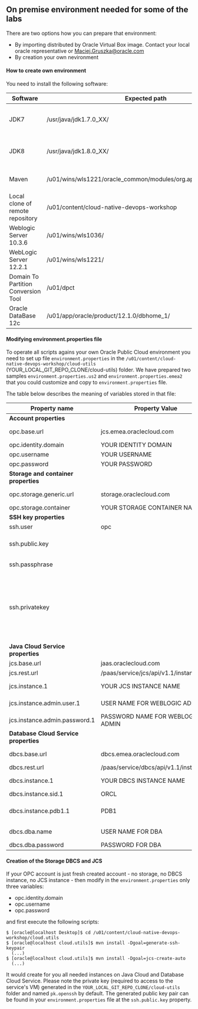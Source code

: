 ## On premise environment needed for some of the labs ##

There are two options how you can prepare that environment:

+ By importing distributed by Oracle Virtual Box image. Contact your local oracle representative or Maciej.Gruszka@oracle.com
+ By creation your own nevironment

#### How to create own environment ###
You need to install the following software:

Software | Expected path | Remarks
--- | --- | ---
JDK7 | /usr/java/jdk1.7.0_XX/ | We used JDK7u79 so the path in the VBox was /usr/java/jdk1.7.0_79/
JDK8 | /usr/java/jdk1.8.0_XX/ | We used JDK8u60 so the path in the VBox was /usr/java/jdk1.8.0_60/
Maven | /u01/wins/wls1221/oracle_common/modules/org.apache.maven_3.2.5 | Can be other location. Make sure it is added to PATH.
Local clone of remote repository| /u01/content/cloud-native-devops-workshop | 
Weblogic Server 10.3.6 | /u01/wins/wls1036/ | We used WLS 10.3.6.0.0
WebLogic Server 12.2.1 | /u01/wins/wls1221/ | We used WLS 12.2.1.0.0
Domain To Partition  Conversion Tool | /u01/dpct |
Oracle DataBase 12c | /u01/app/oracle/product/12.1.0/dbhome_1/ | The PDB name: **PDBORCL**

#### Modifying environment.properties file ###
To operate all scripts agains your own Oracle Public Cloud environment you need to set up file `environment.properties` in the `/u01/content/cloud-native-devops-workshop/cloud-utils` (YOUR_LOCAL_GIT_REPO_CLONE/cloud-utils) folder.
We have prepared two samples `environment.properties.us2` and `environment.properties.emea2` that you could customize and copy to `environment.properties` file.

The table below describes the meaning of variables stored in that file:

Property name|Property Value|Comment
--- | --- | ---
**Account properties**||
opc.base.url|jcs.emea.oraclecloud.com|For **EMEA** datacenter. For **US** use: jaas.oraclecloud.com
opc.identity.domain|YOUR IDENTITY DOMAIN|Identity domain.
opc.username|YOUR USERNAME|Cloud username
opc.password|YOUR PASSWORD|Cloud password
**Storage and container properties**||
opc.storage.generic.url|storage.oraclecloud.com|Generic storage URL to determine your storage REST endpoint
opc.storage.container|YOUR STORAGE CONTAINER NAME|Container name only.
**SSH key properties**||
ssh.user|opc|
ssh.public.key||Copy the content of your **publicKey** file generated during Database Cloud Service creation.
ssh.passphrase||The passphrase belongs to privateKey. Leave empty if there is no passphrase.
ssh.privatekey||The name of your file contains private key generated during Database Cloud Service creation. Make sure that the file is in the **YOUR_LOCAL_GIT_REPO_CLONE/cloud-utils** (in case provided VBox it is: /u01/content/cloud-native-devops-workshop/cloud-utils) folder. Most likely its name: **privateKey**
**Java Cloud Service properties**||
jcs.base.url|jaas.oraclecloud.com|
jcs.rest.url|/paas/service/jcs/api/v1.1/instances/|
jcs.instance.1|YOUR JCS INSTANCE NAME|Name of the Java Cloud Service instance.
jcs.instance.admin.user.1|USER NAME FOR WEBLOGIC ADMIN|Defined during JCS creation. Most likely **weblogic**
jcs.instance.admin.password.1|PASSWORD NAME FOR WEBLOGIC ADMIN|Defined during JCS creation.
**Database Cloud Service properties**||
dbcs.base.url|dbcs.emea.oraclecloud.com|For EMEA. For US datacenter: dbaas.oraclecloud.com
dbcs.rest.url|/paas/service/dbcs/api/v1.1/instances/|
dbcs.instance.1|YOUR DBCS INSTANCE NAME|Name of the Database Cloud Service instance.
dbcs.instance.sid.1|ORCL|
dbcs.instance.pdb1.1|PDB1|!If you have changed the default (**PDB1**) during Database Cloud Service creation change to that.
dbcs.dba.name|USER NAME FOR DBA|Defined during DBCS creation. Most likely it is **sys**.
dbcs.dba.password|PASSWORD FOR DBA|Defined during DBCS creation.

#### Creation of the Storage DBCS and JCS ###

If your OPC account is just fresh created account - no storage, no DBCS instance, no JCS instance - then modify in the `environment.properties` only three variables:
+ opc.identity.domain
+ opc.username
+ opc.password

and first execute the following scripts:

    $ [oracle@localhost Desktop]$ cd /u01/content/cloud-native-devops-workshop/cloud.utils
    $ [oracle@localhost cloud.utils]$ mvn install -Dgoal=generate-ssh-keypair
      (...) 
    $ [oracle@localhost cloud.utils]$ mvn install -Dgoal=jcs-create-auto
      (...)

It would create for you all needed instances on Java Cloud and Database Cloud Service. Please note the private key (required to access to the service's VM) generated in the `YOUR_LOCAL_GIT_REPO_CLONE/cloud-utils` folder and named `pk.openssh` by default. The generated public key pair can be found in your `environment.properties` file at the `ssh.public.key` property.


